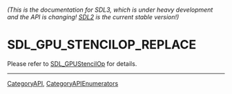 ###### (This is the documentation for SDL3, which is under heavy development and the API is changing! [SDL2](https://wiki.libsdl.org/SDL2/) is the current stable version!)
# SDL_GPU_STENCILOP_REPLACE

Please refer to [SDL_GPUStencilOp](SDL_GPUStencilOp) for details.

----
[CategoryAPI](CategoryAPI), [CategoryAPIEnumerators](CategoryAPIEnumerators)

